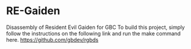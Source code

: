 # RE-Gaiden
Disassembly of Resident Evil Gaiden for GBC
To build this project, simply follow the instructions on the following link and run the make command here.
https://github.com/gbdev/rgbds
